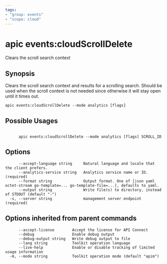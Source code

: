 ```yaml
---
tags:
- "group: events"
- "scope: cloud"
---
```

# apic events:cloudScrollDelete

Clears the scroll search context

## Synopsis

Clears the scroll search context and results for a scrolling search. Should be used when the scroll context is not needed since otherwise it will stay open until it times out.

```
apic events:cloudScrollDelete --mode analytics [flags]
```

## Possible Usages

```

      apic events:cloudScrollDelete --mode analytics [flags] SCROLL_ID

```

## Options

```
      --accept-language string     Natural language and locale that the client prefers.
      --analytics-service string   Analytics service name or ID. (required)
      --format string              Output format. One of [json yaml octet-stream go-template=... go-template-file=...], defaults to yaml.
      --output string              Write file(s) to directory, instead of STDOUT (default "-")
  -s, --server string              management server endpoint (required)
```

## Options inherited from parent commands

```
      --accept-license        Accept the license for API Connect
      --debug                 Enable debug output
      --debug-output string   Write debug output to file
      --lang string           Toolkit operation language
      --live-help             Enable or disable tracking of limited usage information
  -m, --mode string           Toolkit operation mode (default "apim")
```
